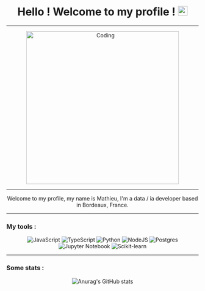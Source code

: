 <h1 align="center">Hello ! Welcome to my profile ! <img src="https://media.giphy.com/media/hvRJCLFzcasrR4ia7z/giphy.gif" alt="waving hand" width="25px" height="25px"></h1> 

---

<div align="center">
  <img alt="Coding" width="400" height="400" src="https://media.giphy.com/media/VTtANKl0beDFQRLDTh/giphy.gif"> 
</div>

---

<div align="center">
  
  Welcome to my profile, my name is Mathieu, I'm a data / ia developer based in Bordeaux, France.
 
</div>

---

### My tools :
<div align="center">

![JavaScript](https://img.shields.io/badge/javascript-%23323330.svg?style=for-the-badge&logo=javascript&logoColor=%23F7DF1E)
![TypeScript](https://img.shields.io/badge/typescript-%23323330.svg?style=for-the-badge&logo=typescript&logoColor=blue)
![Python](https://img.shields.io/badge/python-%23323330.svg?style=for-the-badge&logo=python&logoColor=green)
![NodeJS](https://img.shields.io/badge/node.js-%23323330.svg?style=for-the-badge&logo=node.js&logoColor=green)
![Postgres](https://img.shields.io/badge/postgres-%23323330.svg?style=for-the-badge&logo=postgresql&logoColor=blue)
![Jupyter Notebook](https://img.shields.io/badge/jupyter-%23323330.svg?style=for-the-badge&logo=Jupyter)
![Scikit-learn](https://img.shields.io/badge/scikit-%23323330.svg?style=for-the-badge&logo=scikit&logoColor=orange)
</div>

---

### Some stats :

<div align="center">
  
![Anurag's GitHub stats](https://github-readme-stats.vercel.app/api?username=Youliix&show_icons=true&theme=darcula)

</div>


